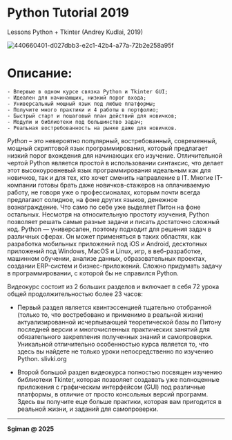# Python Tutorial 2019
Lessons Python + Tkinter (Andrey Kudlai, 2019)

![440660401-d027dbb3-e2c1-42b4-a77a-72b2e258a95f](https://github.com/user-attachments/assets/a2a5a783-3d0b-46a3-ba64-0944ac6555f1)



# Описание:

    - Впервые в одном курсе связка Python и Tkinter GUI;
    - Идеален для начинающих, низкий порог входа;
    - Универсальный мощный язык под любые платформы;
    - Получите много практики и 4 работы в портфолио;
    - Быстрый старт и пошаговый план действий для новичков;
    - Модули и библиотеки под большинство задач;
    - Реальная востребованность на рынке даже для новичков.

*Python* – это невероятно популярный, востребованный, современный, мощный скриптовой язык программирования, который предлагает низкий порог вхождения для начинающих его изучение. Отличительной чертой Python является простой в использовании синтаксис, что делает этот высокоуровневый язык программирования идеальным как для новичков, так и для тех, кто хочет сменить направление в IT.
Многие IT-компании готовы брать даже новичков-стажеров на оплачиваемую работу, не говоря уже о профессионалах, которым почти всегда предлагают солидное, на фоне других языков, денежное вознаграждение. Что само по себе уже выделяет Питон на фоне остальных. Несмотря на относительную простоту изучения, Python позволяет решать самые разные задачи и писать достаточно сложный код.
Python — универсален, поэтому подходит для решения задач в различных сферах. Он может применяться в таких областях, как разработка мобильных приложений под iOS и Android, десктопных приложений под Windows, MacOS и Linux, игр, в веб-разработке, машинном обучении, анализе данных, образовательных проектах, создании ERP-систем и бизнес-приложений. Сложно придумать задачу в программировании, с которой бы не справился Python.

Видеокурс состоит из 2 больших разделов и включает в себя 72 урока общей продолжительностью более 23 часов:

- Первый раздел является квинтэссенцией тщательно отобранной (только то, что востребовано и применимо в реальной жизни) актуализированной исчерпывающей теоретической базы по Питону последней версии и многочисленных практических занятий для обязательного закрепления полученных знаний и самопроверки.
Уникальной отличительно особенностью курса является то, что здесь вы найдете не только уроки непосредственно по изучению Python. slivki.org

- Второй большой раздел видеокурса полностью посвящен изучению библиотеки Tkinter, которая позволяет создавать уже полноценные приложения с графическим интерфейсом (GUI) под различные платформы, в отличие от просто консольных версий программ. Здесь вы получите еще больше практики, которая вам пригодится в реальной жизни, и заданий для самопроверки.

---

**Sgiman @ 2025**

